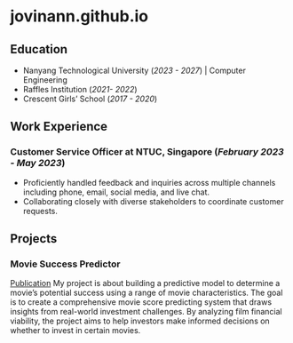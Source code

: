 # jovinann.github.io

## Education
- Nanyang Technological University (_2023 - 2027_) | Computer Engineering
- Raffles Institution (_2021- 2022_)
- Crescent Girls’ School (_2017 - 2020_)

## Work Experience
### Customer Service Officer at NTUC, Singapore (_February 2023 - May 2023_)
- Proficiently handled feedback and inquiries across multiple channels including phone, email, social media, and live chat.
- Collaborating closely with diverse stakeholders to coordinate customer requests.

## Projects
### Movie Success Predictor
[Publication](https://github.com/jovinann/SC1015-Mini-Project-Movie-Success-Predictor/tree/main)
My project is about building a predictive model to determine a movie’s potential success using a range of movie characteristics. The goal is to create a comprehensive movie score predicting system that draws insights from real-world investment challenges. By analyzing film financial viability, the project aims to help investors make informed decisions on whether to invest in certain movies.
